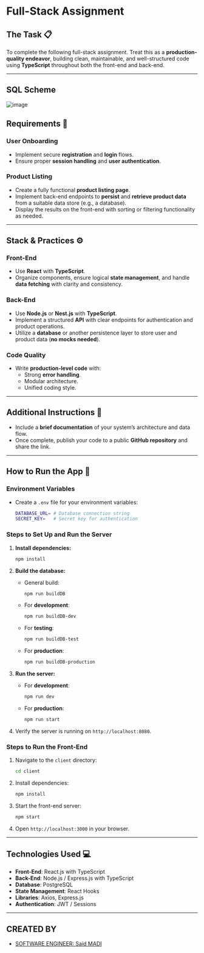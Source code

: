 # Full-Stack Assignment

## **The Task** :clipboard:

To complete the following full-stack assignment. Treat this as a **production-quality endeavor**, building clean, maintainable, and well-structured code using **TypeScript** throughout both the front-end and back-end.

---

## **SQL Scheme**

![image](https://github.com/user-attachments/assets/3cc79ca7-c61b-4c3e-a048-a7c679846feb)

## **Requirements** :wrench:

### **User Onboarding**

- Implement secure **registration** and **login** flows.
- Ensure proper **session handling** and **user authentication**.

### **Product Listing**

- Create a fully functional **product listing page**.
- Implement back-end endpoints to **persist** and **retrieve product data** from a suitable data store (e.g., a database).
- Display the results on the front-end with sorting or filtering functionality as needed.

---

## **Stack & Practices** :gear:

### **Front-End**

- Use **React** with **TypeScript**.
- Organize components, ensure logical **state management**, and handle **data fetching** with clarity and consistency.

### **Back-End**

- Use **Node.js** or **Nest.js** with **TypeScript**.
- Implement a structured **API** with clear endpoints for authentication and product operations.
- Utilize a **database** or another persistence layer to store user and product data (**no mocks needed**).

### **Code Quality**

- Write **production-level code** with:
  - Strong **error handling**.
  - Modular architecture.
  - Unified coding style.

---

## **Additional Instructions** :memo:

- Include a **brief documentation** of your system’s architecture and data flow.
- Once complete, publish your code to a public **GitHub repository** and share the link.

---

## **How to Run the App** :electric_plug:

### **Environment Variables**

- Create a `.env` file for your environment variables:
  ```sh
  DATABASE_URL= # Database connection string
  SECRET_KEY=   # Secret key for authentication
  ```


### **Steps to Set Up and Run the Server**

1. **Install dependencies:**
   ```bash
   npm install
   ```

2. **Build the database:**
   - General build:
     ```bash
     npm run buildDB
     ```
   - For **development**:
     ```bash
     npm run buildDB-dev
     ```
   - For **testing**:
     ```bash
     npm run buildDB-test
     ```
   - For **production**:
     ```bash
     npm run buildDB-production
     ```

3. **Run the server:**
   - For **development**:
     ```bash
     npm run dev
     ```
   - For **production**:
     ```bash
     npm run start
     ```

3. Verify the server is running on `http://localhost:8080`.

### **Steps to Run the Front-End**

1. Navigate to the `client` directory:
   ```bash
   cd client
   ```
2. Install dependencies:
   ```bash
   npm install
   ```
3. Start the front-end server:
   ```bash
   npm start
   ```
4. Open `http://localhost:3000` in your browser.

---

## **Technologies Used** :computer:

- **Front-End**: React.js with TypeScript
- **Back-End**: Node.js / Express.js with TypeScript
- **Database**: PostgreSQL
- **State Management**: React Hooks
- **Libraries**: Axios, Express.js
- **Authentication**: JWT / Sessions

---


## **CREATED BY** 
- [SOFTWARE ENGINEER: Said MADI](https://github.com/Saeed99Madi)
